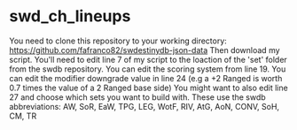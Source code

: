 # swd_ch_lineups
You need to clone this repository to your working directory:
https://github.com/fafranco82/swdestinydb-json-data
Then download my script.
You'll need to edit line 7 of my script to the loaction of the 'set' folder from the swdb repository.
You can edit the scoring system from line 19.
You can edit the modifier downgrade value in line 24 (e.g a +2 Ranged is worth 0.7 times the value of a 2 Ranged base side)
You might want to also edit line 27 and choose which sets you want to build with.  These use the swdb abbreviations:
AW, SoR, EaW, TPG, LEG, WotF, RIV, AtG, AoN, CONV, SoH, CM, TR
